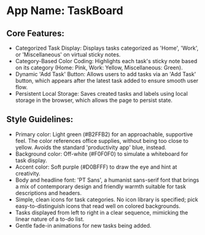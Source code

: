 # **App Name**: TaskBoard

## Core Features:

- Categorized Task Display: Displays tasks categorized as 'Home', 'Work', or 'Miscellaneous' on virtual sticky notes.
- Category-Based Color Coding: Highlights each task's sticky note based on its category (Home: Pink, Work: Yellow, Miscellaneous: Green).
- Dynamic 'Add Task' Button: Allows users to add tasks via an 'Add Task' button, which appears after the latest task added to ensure smooth user flow.
- Persistent Local Storage: Saves created tasks and labels using local storage in the browser, which allows the page to persist state.

## Style Guidelines:

- Primary color: Light green (#B2FFB2) for an approachable, supportive feel. The color references office supplies, without being too close to yellow. Avoids the standard 'productivity app' blue, instead.
- Background color: Off-white (#F0F0F0) to simulate a whiteboard for task display.
- Accent color: Soft purple (#D0BFFF) to draw the eye and hint at creativity.
- Body and headline font: 'PT Sans', a humanist sans-serif font that brings a mix of contemporary design and friendly warmth suitable for task descriptions and headers.
- Simple, clean icons for task categories. No icon library is specified; pick easy-to-distinguish icons that read well on colored backgrounds.
- Tasks displayed from left to right in a clear sequence, mimicking the linear nature of a to-do list.
- Gentle fade-in animations for new tasks being added.